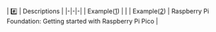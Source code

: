 

| :hash: |  Descriptions |
|-|-|-|
| Example([1](1)) |  |
| Example([2](2)) | Raspberry Pi Foundation: Getting started with Raspberry Pi Pico |
